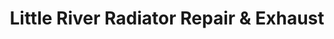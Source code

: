 ---
title: "Little River Radiator Repair & Exhaust"
url: /hopkinsville/little-river-radiator-repair-und-exhaust/
shop: Autowerkstatt
---